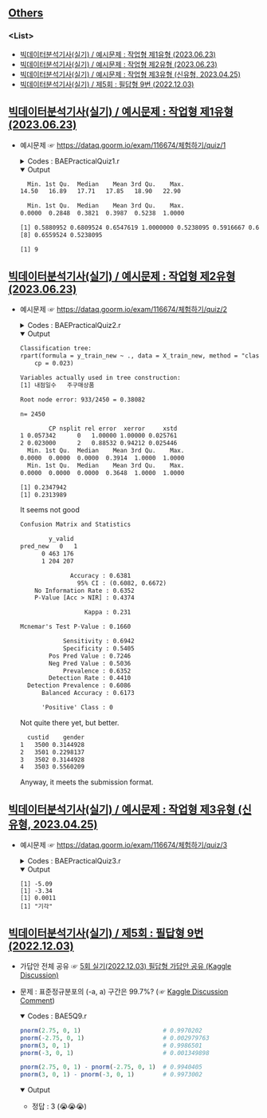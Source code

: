 ## [Others](../README.md#others)

### \<List>

  - [빅데이터분석기사(실기) / 예시문제 : 작업형 제1유형 (2023.06.23)](#빅데이터분석기사실기--예시문제--작업형-제1유형-20230623)
  - [빅데이터분석기사(실기) / 예시문제 : 작업형 제2유형 (2023.06.23)](#빅데이터분석기사실기--예시문제--작업형-제2유형-20230623)
  - [빅데이터분석기사(실기) / 예시문제 : 작업형 제3유형 (신유형, 2023.04.25)](#빅데이터분석기사실기--예시문제--작업형-제3유형-신유형-20230425)
  - [빅데이터분석기사(실기) / 제5회 : 필답형 9번 (2022.12.03)](#빅데이터분석기사실기--제5회--필답형-9번-20221203)



## [빅데이터분석기사(실기) / 예시문제 : 작업형 제1유형 (2023.06.23)](#list)

- 예시문제 ☞ https://dataq.goorm.io/exam/116674/체험하기/quiz/1

  <details>
    <summary>Codes : BAEPracticalQuiz1.r</summary>

  ```r
  # 출력을 원할 경우 print() 함수 활용
  # 예시) print(df.head())

  # setwd(), getwd() 등 작업 폴더 설정 불필요
  # 파일 경로 상 내부 드라이브 경로(C: 등) 접근 불가

  # 데이터 파일 읽기 예제
  a <- read.csv("data/mtcars.csv", header=TRUE)


  # 사용자 코딩

  # print(head(a))                                            # need to wrap with print()
  # str(a)
  # summary(a)

  qsec <- a$qsec
  print(summary(qsec))

  qsec_cvt <- (qsec - min(qsec)) / (max(qsec) - min(qsec))
  print(summary(qsec_cvt))

  qsec_over_median <-qsec_cvt[qsec_cvt>0.5]
  print(qsec_over_median)
  ans = length(qsec_over_median)


  # 답안 제출 예시
  # print(변수명)

  print(ans)
  ```
  </details>
  <details open="">
    <summary>Output</summary>

  ```txt
    Min. 1st Qu.  Median    Mean 3rd Qu.    Max.
  14.50   16.89   17.71   17.85   18.90   22.90
  ```
  ```txt
    Min. 1st Qu.  Median    Mean 3rd Qu.    Max.
  0.0000  0.2848  0.3821  0.3987  0.5238  1.0000
  ```
  ```txt
  [1] 0.5880952 0.6809524 0.6547619 1.0000000 0.5238095 0.5916667 0.6428571
  [8] 0.6559524 0.5238095
  ```
  ```txt
  [1] 9
  ```
  </details>


## [빅데이터분석기사(실기) / 예시문제 : 작업형 제2유형 (2023.06.23)](#list)

- 예시문제 ☞ https://dataq.goorm.io/exam/116674/체험하기/quiz/2

  <details>
    <summary>Codes : BAEPracticalQuiz2.r</summary>

  ```r
  # 출력을 원할 경우 print() 함수 활용
  # 예시) print(df.head())

  # setwd(), getwd() 등 작업 폴더 설정 불필요
  # 파일 경로 상 내부 드라이브 경로(C: 등) 접근 불가

  X_test = read.csv('data/X_test.csv') 
  X_train = read.csv('data/X_train.csv') 
  y_train = read.csv('data/y_train.csv')
  ```
  ```r
  # 사용자 코딩
  library(rpart)
  library(caret)
  ```
  ```r
  # 1. Data Skimming

  # print(str(X_train))
  # print(str(y_train))
  # print(str(X_test))
  # print(summary(X_train))
  # print(summary(y_train))
  # table(y_train[2])
  ```
  ```r
  # 2. Data Pre-processing

  # print(head(X_train[order(X_train$총구매액, decreasing=T),]))                      # don't remove outliers in 최대구매액
  # print(head(X_train[is.na(X_train$환불금액),]))                                    # remove or replace as 0 when 환불금액 == 0?
  X_train[is.na(X_train$환불금액),]$환불금액 <- 0                                         # replace as 0
  # print(summary(X_train))

  # print(help(sample))
  n <- nrow(X_train)
  set.seed(230623)
  idx <- sample(n, n * 0.7, replace=F)

  X_train_new <- X_train[idx, -1]                                                 # remove cust_id
  y_train_new <- y_train[idx, 2]
  X_valid <- X_train[-idx, -1]
  y_valid <- y_train[-idx, 2]

  # print(str(X_train_new))
  # print(summary(X_train_new))
  # print(str(y_train_new))
  ```
  ```r
  # 3. Model Fitting

  # print(summary(train_new[, 1]))                                                # idx doesn't start from 0!
  model <- rpart(y_train_new ~ ., data = X_train_new, method = "class", cp = 0.023)
  printcp(model)
  ```
  ```r
  # 4. Validation

  pred <- predict(model, newdata = X_valid, method = "class")
  pred_new <- pred[, 2]
  # print(summary(pred))
  # print(summary(pred_new))
  pred_new[pred_new>=0.5] <- 1
  pred_new[pred_new<0.5] <- 0
  print(summary(pred_new))
  print(summary(y_valid))

  print(cor(pred[, 2], y_valid))                                                  # 0.2347942
  print(cor(pred_new, y_valid))                                                   # 0.2313989
  # print(table(pred_new, y_valid))
  # pred_new   0   1
  #        0 463 176
  #        1 204 207
  # Seems not good
  print(confusionMatrix(table(pred_new, y_valid)))
  #            Accuracy : 0.6381
  #              95% CI : (0.6082, 0.6672)
  # No Information Rate : 0.6352
  # P-Value [Acc > NIR] : 0.4374
  ```
  ```r
  # 5. Submission

  # 답안 제출 참고
  # 아래 코드 변수명과 수험번호를 개인별로 변경하여 활용
  # write.csv(변수명,'003000000.csv',row.names=F) 
  pred2 <- predict(model, newdata = X_test, method = "class")
  ans <- data.frame(X_test[, 1], pred2[, 2])
  colnames(ans) <- c("custid", "gender")
  print(head(ans))
  # print(summary(ans))
  write.csv(ans,'data/003000000.csv',row.names=F)
  ```
  </details>
  <details open="">
    <summary>Output</summary>

  ```txt
  Classification tree:
  rpart(formula = y_train_new ~ ., data = X_train_new, method = "class",
      cp = 0.023)

  Variables actually used in tree construction:
  [1] 내점일수   주구매상품

  Root node error: 933/2450 = 0.38082

  n= 2450

          CP nsplit rel error  xerror     xstd
  1 0.057342      0   1.00000 1.00000 0.025761
  2 0.023000      2   0.88532 0.94212 0.025446
    Min. 1st Qu.  Median    Mean 3rd Qu.    Max.
  0.0000  0.0000  0.0000  0.3914  1.0000  1.0000
    Min. 1st Qu.  Median    Mean 3rd Qu.    Max.
  0.0000  0.0000  0.0000  0.3648  1.0000  1.0000
  ```
  ```txt
  [1] 0.2347942
  [1] 0.2313989
  ```
  It seems not good
  ```txt
  Confusion Matrix and Statistics

          y_valid
  pred_new   0   1
        0 463 176
        1 204 207

                Accuracy : 0.6381
                  95% CI : (0.6082, 0.6672)
      No Information Rate : 0.6352
      P-Value [Acc > NIR] : 0.4374

                    Kappa : 0.231

  Mcnemar's Test P-Value : 0.1660

              Sensitivity : 0.6942
              Specificity : 0.5405
          Pos Pred Value : 0.7246
          Neg Pred Value : 0.5036
              Prevalence : 0.6352
          Detection Rate : 0.4410
    Detection Prevalence : 0.6086
        Balanced Accuracy : 0.6173

        'Positive' Class : 0
  ```
  Not quite there yet, but better.
  ```txt
    custid    gender
  1   3500 0.3144928
  2   3501 0.2298137
  3   3502 0.3144928
  4   3503 0.5560209
  ```
  Anyway, it meets the submission format.
  </details>


## [빅데이터분석기사(실기) / 예시문제 : 작업형 제3유형 (신유형, 2023.04.25)](#list)

- 예시문제 ☞ https://dataq.goorm.io/exam/116674/체험하기/quiz/3

  <details>
    <summary>Codes : BAEPracticalQuiz3.r</summary>

  ```r
  # 출력을 원할 경우 print() 함수 활용
  # 예시) print(df.head())

  # setwd(), getwd() 등 작업 폴더 설정 불필요
  # 파일 경로 상 내부 드라이브 경로(C: 등) 접근 불가

  # 데이터 파일 읽기 예제
  a <- read.csv("data/blood_pressure.csv", header=TRUE)

  # 사용자 코딩
  # str(a)
  # summary(a)

  attach(a)

  # (a)
  sample_mean = mean(bp_after - bp_before)
  ans_a = round(sample_mean, 2)

  # (b)
  result = t.test(bp_after - bp_before, mu = 0, var.equal = TRUE)
  # print(result)
  ans_b = round(as.numeric(result[1]), 2)

  # (c)
  ans_c1 = round(as.numeric(result[3]), 4)
  if (ans_c1 < 0.05) {
    ans_c2 = "기각"
  } else {
    ans_c2 = "채택"
  }

  # 답안 제출 예시
  # print(변수명)
  print(ans_a)                                                # -5.09
  print(ans_b)                                                # t-statistic = -3.34
  print(ans_c1)                                               # p-value = 0.0011 < 0.05
  print(ans_c2)                                               # 기각

  detach(a)
  ```
  </details>
  <details open="">
    <summary>Output</summary>

  ```
  [1] -5.09
  [1] -3.34
  [1] 0.0011
  [1] "기각"
  ```
  </details>


## [빅데이터분석기사(실기) / 제5회 : 필답형 9번 (2022.12.03)](#list)

- 가답안 전체 공유 ☞ [5회 실기(2022.12.03) 필답형 가답안 공유 (Kaggle Discussion)](https://www.kaggle.com/datasets/agileteam/bigdatacertificationkr/discussion/370155)

- 문제 : 표준정규분포의 (-a, a) 구간은 99.7%? (☞ [Kaggle Discussion Comment](https://www.kaggle.com/datasets/agileteam/bigdatacertificationkr/discussion/370155#2055310))

  <details open="">
    <summary>Codes : BAE5Q9.r</summary>

  ```r
  pnorm(2.75, 0, 1)                       # 0.9970202
  pnorm(-2.75, 0, 1)                      # 0.002979763
  pnorm(3, 0, 1)                          # 0.9986501
  pnorm(-3, 0, 1)                         # 0.001349898

  pnorm(2.75, 0, 1) - pnorm(-2.75, 0, 1)  # 0.9940405
  pnorm(3, 0, 1) - pnorm(-3, 0, 1)        # 0.9973002
  ```
  </details>
  <details open="">
    <summary>Output</summary>

  - 정답 : 3 (:sob::sob::sob:)
  </details>